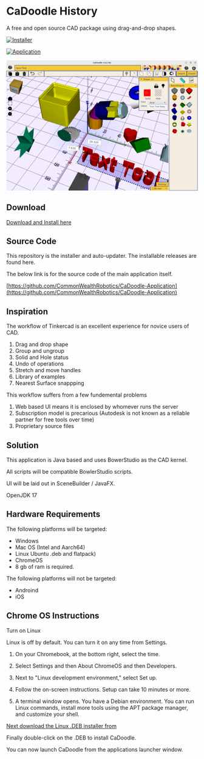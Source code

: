 # CaDoodle History
A free and open source CAD package using drag-and-drop shapes. 

[![Installer](https://img.shields.io/github/downloads/CommonWealthRobotics/CaDoodle/total.svg)]()

[![Application](https://img.shields.io/github/downloads/CommonWealthRobotics/CaDoodle-Application/total.svg)]()

![Screen Shot](../img/1.png)

## Download

[Download and Install here](https://github.com/CommonWealthRobotics/CaDoodle/releases)

## Source Code

This repository is the installer and auto-updater. The installable releases are found here. 

The below link is for the source code of the main application itself.

[https://github.com/CommonWealthRobotics/CaDoodle-Application](https://github.com/CommonWealthRobotics/CaDoodle-Application)


## Inspiration

The workflow of Tinkercad is an excellent experience for novice users of CAD. 

1. Drag and drop shape
2. Group and ungroup
3. Solid and Hole status
4. Undo of operations
5. Stretch and move handles
6. Library of examples
7. Nearest Surface snappping


This workflow suffers from a few fundemental problems

1. Web based UI means it is enclosed by whomever runs the server
2. Subscription model is precarious (Autodesk is not known as a reliable partner for free tools over time)
3. Proprietary source files

## Solution 

This application is Java based and uses BowerStudio as the CAD kernel.

All scripts will be compatible BowlerStudio scripts. 

UI will be laid out in SceneBuilder / JavaFX.

OpenJDK 17 

## Hardware Requirements

The following platforms will be targeted:

* Windows
* Mac OS (Intel and Aarch64)
* Linux Ubuntu .deb and flatpack)
* ChromeOS
* 8 gb of ram is required.
  
The following platforms will not be targeted:

* Androind
* iOS

## Chrome OS Instructions

Turn on Linux

Linux is off by default. You can turn it on any time from Settings.

1.    On your Chromebook, at the bottom right, select the time.

2.    Select Settings and then About ChromeOS and then Developers.

3.    Next to "Linux development environment," select Set up.

4.    Follow the on-screen instructions. Setup can take 10 minutes or more.

5.    A terminal window opens. You have a Debian environment. You can run Linux commands, install more tools using the APT package manager, and customize your shell.


[Next download the Linux .DEB installer from  ](https://github.com/CommonWealthRobotics/CaDoodle/releases)

Finally double-click on the .DEB to install CaDoodle.

You can now launch CaDoodle from the applications launcher window. 
